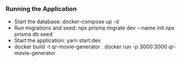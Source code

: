 ### Running the Application

- Start the database:
  docker-compose up -d
- Run migrations and seed:
  npx prisma migrate dev --name init
  npx prisma db seed
- Start the application:
  yarn start:dev
- docker build -t qr-movie-generator .
  docker run -p 3000:3000 qr-movie-generator
